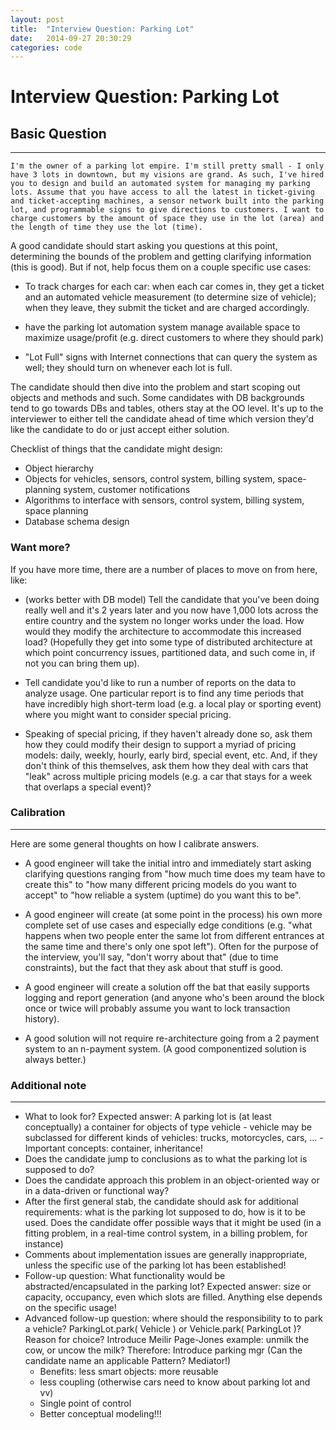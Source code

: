 ```yaml
---
layout: post
title:  "Interview Question: Parking Lot"
date:   2014-09-27 20:30:29
categories: code
---
```


# Interview Question: Parking Lot

## Basic Question
---------
	I'm the owner of a parking lot empire. I'm still pretty small - I only have 3 lots in downtown, but my visions are grand. As such, I've hired you to design and build an automated system for managing my parking lots. Assume that you have access to all the latest in ticket-giving and ticket-accepting machines, a sensor network built into the parking lot, and programmable signs to give directions to customers. I want to charge customers by the amount of space they use in the lot (area) and the length of time they use the lot (time).


A good candidate should start asking you questions at this point, determining the bounds of the problem and getting clarifying information (this is good). But if not, help focus them on a couple specific use cases:

   * To track charges for each car: when each car comes in, they get a ticket and an automated vehicle measurement (to determine size of vehicle); when they leave, they submit the ticket and are charged accordingly.


   * have the parking lot automation system manage available space to maximize usage/profit (e.g. direct customers to where they should park)


   * "Lot Full" signs with Internet connections that can query the system as well; they should turn on whenever each lot is full.

The candidate should then dive into the problem and start scoping out objects and methods and such. Some candidates with DB backgrounds tend to go towards DBs and tables, others stay at the OO level. It's up to the interviewer to either tell the candidate ahead of time which version they'd like the candidate to do or just accept either solution.

Checklist of things that the candidate might design:

   * Object hierarchy
   * Objects for vehicles, sensors, control system, billing system, space-planning system, customer notifications
   * Algorithms to interface with sensors, control system, billing system, space planning
   * Database schema design

### Want more?

If you have more time, there are a number of places to move on from here, like:

   * (works better with DB model) Tell the candidate that you've been doing really well and it's 2 years later and you now have 1,000 lots across the entire country and the system no longer works under the load. How would they modify the architecture to accommodate this increased load? (Hopefully they get into some type of distributed architecture at which point concurrency issues, partitioned data, and such come in, if not you can bring them up).


   * Tell candidate you'd like to run a number of reports on the data to analyze usage. One particular report is to find any time periods that have incredibly high short-term load (e.g. a local play or sporting event) where you might want to consider special pricing.


   * Speaking of special pricing, if they haven't already done so, ask them how they could modify their design to support a myriad of pricing models: daily, weekly, hourly, early bird, special event, etc. And, if they don't think of this themselves, ask them how they deal with cars that "leak" across multiple pricing models (e.g. a car that stays for a week that overlaps a special event)?

### Calibration
-----------

Here are some general thoughts on how I calibrate answers.

   * A good engineer will take the initial intro and immediately start asking clarifying questions ranging from "how much time does my team have to create this" to "how many different pricing models do you want to accept" to "how reliable a system (uptime) do you want this to be".


   * A good engineer will create (at some point in the process) his own more complete set of use cases and especially edge conditions (e.g. "what happens when two people enter the same lot from different entrances at the same time and there's only one spot left"). Often for the purpose of the interview, you'll say, "don't worry about that" (due to time constraints), but the fact that they ask about that stuff is good.


   * A good engineer will create a solution off the bat that easily supports logging and report generation (and anyone who's been around the block once or twice will probably assume you want to lock transaction history).


   * A good solution will not require re-architecture going from a 2 payment system to an n-payment system. (A good componentized solution is always better.)

### Additional note
----


   * What to look for? Expected answer: A parking lot is (at least conceptually) a container for objects of type vehicle - vehicle may be subclassed for different kinds of vehicles: trucks, motorcycles, cars, ... - Important concepts: container, inheritance!
   * Does the candidate jump to conclusions as to what the parking lot is supposed to do?
   * Does the candidate approach this problem in an object-oriented way or in a data-driven or functional way?
   * After the first general stab, the candidate should ask for additional requirements: what is the parking lot supposed to do, how is it to be used. Does the candidate offer possible ways that it might be used (in a fitting problem, in a real-time control system, in a billing problem, for instance)
   * Comments about implementation issues are generally inappropriate, unless the specific use of the parking lot has been established!
   * Follow-up question: What functionality would be abstracted/encapsulated in the parking lot? Expected answer: size or capacity, occupancy, even which slots are filled. Anything else depends on the specific usage!
   * Advanced follow-up question: where should the responsibility to to park a vehicle? ParkingLot.park( Vehicle ) or Vehicle.park( ParkingLot )? Reason for choice? Introduce Meilir Page-Jones example: unmilk the cow, or uncow the milk? Therefore: Introduce parking mgr (Can the candidate name an applicable Pattern? Mediator!)
      * Benefits: less smart objects: more reusable
      * less coupling (otherwise cars need to know about parking lot and vv)
      * Single point of control
      * Better conceptual modeling!!!
